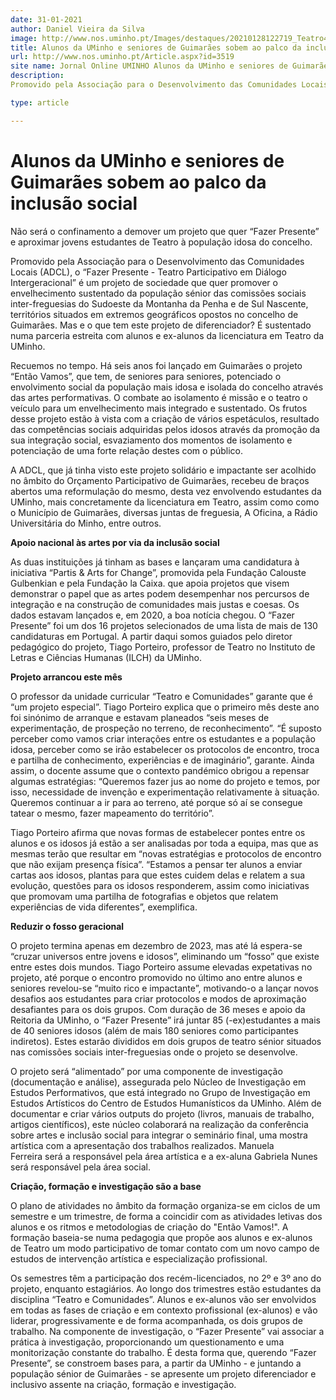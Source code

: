 ```yaml
---
date: 31-01-2021
author: Daniel Vieira da Silva
image: http://www.nos.uminho.pt/Images/destaques/20210128122719_Teatro4.jpg
title: Alunos da UMinho e seniores de Guimarães sobem ao palco da inclusão social
url: http://www.nos.uminho.pt/Article.aspx?id=3519
site name: Jornal Online UMINHO Alunos da UMinho e seniores de Guimarães sobem ao palco da inclusão social
description: 
Promovido pela Associação para o Desenvolvimento das Comunidades Locais (ADCL), o “Fazer Presente - Teatro Participativo em Diálogo Intergeracional” é um projeto de sociedade que quer promover o envelhecimento sustentado da população sénior das comissões sociais inter-freguesias do Sudoeste da Montanha da Penha e de Sul Nascente, territórios situados em extremos geográficos opostos no concelho de Guimarães. Mas e o que tem este projeto de diferenciador? É sustentado numa parceria estreita com alunos e ex-alunos da licenciatura em Teatro da UMinho.

type: article

---
```

# Alunos da UMinho e seniores de Guimarães sobem ao palco da inclusão social


  

Não será o confinamento a demover um projeto que quer “Fazer Presente” e aproximar jovens estudantes de Teatro à população idosa do concelho.

Promovido pela Associação para o Desenvolvimento das Comunidades Locais (ADCL), o “Fazer Presente - Teatro Participativo em Diálogo Intergeracional” é um projeto de sociedade que quer promover o envelhecimento sustentado da população sénior das comissões sociais inter-freguesias do Sudoeste da Montanha da Penha e de Sul Nascente, territórios situados em extremos geográficos opostos no concelho de Guimarães. Mas e o que tem este projeto de diferenciador? É sustentado numa parceria estreita com alunos e ex-alunos da licenciatura em Teatro da UMinho.

Recuemos no tempo. Há seis anos foi lançado em Guimarães o projeto “Então Vamos”, que tem, de seniores para seniores, potenciado o envolvimento social da população mais idosa e isolada do concelho através das artes performativas. O combate ao isolamento é missão e o teatro o veículo para um envelhecimento mais integrado e sustentado. Os frutos desse projeto estão à vista com a criação de vários espetáculos, resultado das competências sociais adquiridas pelos idosos através da promoção da sua integração social, esvaziamento dos momentos de isolamento e potenciação de uma forte relação destes com o público.

A ADCL, que já tinha visto este projeto solidário e impactante ser acolhido no âmbito do Orçamento Participativo de Guimarães, recebeu de braços abertos uma reformulação do mesmo, desta vez envolvendo estudantes da UMinho, mais concretamente da licenciatura em Teatro, assim como como o Município de Guimarães, diversas juntas de freguesia, A Oficina, a Rádio Universitária do Minho, entre outros.

**Apoio nacional às artes por via da inclusão social** 

As duas instituições já tinham as bases e lançaram uma candidatura à iniciativa “Partis & Arts for Change”, promovida pela Fundação Calouste Gulbenkian e pela Fundação la Caixa. que apoia projetos que visem demonstrar o papel que as artes podem desempenhar nos percursos de integração e na construção de comunidades mais justas e coesas. Os dados estavam lançados e, em 2020, a boa notícia chegou. O “Fazer Presente” foi um dos 16 projetos selecionados de uma lista de mais de 130 candidaturas em Portugal. A partir daqui somos guiados pelo diretor pedagógico do projeto, Tiago Porteiro, professor de Teatro no Instituto de Letras e Ciências Humanas (ILCH) da UMinho.

**Projeto arrancou este mês** 

O professor da unidade curricular “Teatro e Comunidades” garante que é “um projeto especial”. Tiago Porteiro explica que o primeiro mês deste ano foi sinónimo de arranque e estavam planeados “seis meses de experimentação, de prospeção no terreno, de reconhecimento”. “É suposto perceber como vamos criar interações entre os estudantes e a população idosa, perceber como se irão estabelecer os protocolos de encontro, troca e partilha de conhecimento, experiências e de imaginário”, garante. Ainda assim, o docente assume que o contexto pandémico obrigou a repensar algumas estratégias: “Queremos fazer jus ao nome do projeto e temos, por isso, necessidade de invenção e experimentação relativamente à situação. Queremos continuar a ir para ao terreno, até porque só aí se consegue tatear o mesmo, fazer mapeamento do território”.

Tiago Porteiro afirma que novas formas de estabelecer pontes entre os alunos e os idosos já estão a ser analisadas por toda a equipa, mas que as mesmas terão que resultar em “novas estratégias e protocolos de encontro que não exijam presença física”. “Estamos a pensar ter alunos a enviar cartas aos idosos, plantas para que estes cuidem delas e relatem a sua evolução, questões para os idosos responderem, assim como iniciativas que promovam uma partilha de fotografias e objetos que relatem experiências de vida diferentes”, exemplifica.
 

**Reduzir o fosso geracional** 

O projeto termina apenas em dezembro de 2023, mas até lá espera-se “cruzar universos entre jovens e idosos”, eliminando um “fosso” que existe entre estes dois mundos. Tiago Porteiro assume elevadas expetativas no projeto, até porque o encontro promovido no último ano entre alunos e seniores revelou-se “muito rico e impactante”, motivando-o a lançar novos desafios aos estudantes para criar protocolos e modos de aproximação desafiantes para os dois grupos. Com duração de 36 meses e apoio da Reitoria da UMinho, o “Fazer Presente” irá juntar 85 (-ex)estudantes a mais de 40 seniores idosos (além de mais 180 seniores como participantes indiretos). Estes estarão divididos em dois grupos de teatro sénior situados nas comissões sociais inter-freguesias onde o projeto se desenvolve.

O projeto será “alimentado” por uma componente de investigação (documentação e análise), assegurada pelo Núcleo de Investigação em Estudos Performativos, que está integrado no Grupo de Investigação em Estudos Artísticos do Centro de Estudos Humanísticos da UMinho. Além de documentar e criar vários outputs do projeto (livros, manuais de trabalho, artigos científicos), este núcleo colaborará na realização da conferência sobre artes e inclusão social para integrar o seminário final, uma mostra artística com a apresentação dos trabalhos realizados. Manuela Ferreira será a responsável pela área artística e a ex-aluna Gabriela Nunes será responsável pela área social.

**Criação, formação e investigação são a base** 

O plano de atividades no âmbito da formação organiza-se em ciclos de um semestre e um trimestre, de forma a coincidir com as atividades letivas dos alunos e os ritmos e metodologias de criação do "Então Vamos!". A formação baseia-se numa pedagogia que propõe aos alunos e ex-alunos de Teatro um modo participativo de tomar contato com um novo campo de estudos de intervenção artística e especialização profissional.

Os semestres têm a participação dos recém-licenciados, no 2º e 3º ano do projeto, enquanto estagiários. Ao longo dos trimestres estão estudantes da disciplina “Teatro e Comunidades”. Alunos e ex-alunos vão ser envolvidos em todas as fases de criação e em contexto profissional (ex-alunos) e vão liderar, progressivamente e de forma acompanhada, os dois grupos de trabalho. Na componente de investigação, o “Fazer Presente” vai associar a prática à investigação, proporcionando um questionamento e uma monitorização constante do trabalho. É desta forma que, querendo “Fazer Presente”, se constroem bases para, a partir da UMinho - e juntando a população sénior de Guimarães - se apresente um projeto diferenciador e inclusivo assente na criação, formação e investigação.

